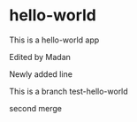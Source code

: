 # hello-world
This is a hello-world app

Edited by Madan

Newly added line

This is a branch test-hello-world

second merge
